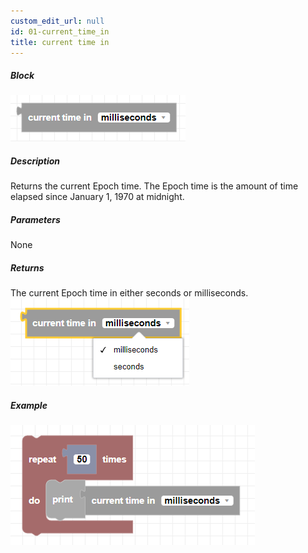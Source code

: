 ```yaml
---
custom_edit_url: null
id: 01-current_time_in
title: current time in
---
```


##### Block

![current time block](current_time_in.png)

##### Description

Returns the current Epoch time. The Epoch time is the amount of time elapsed since January 1, 1970 at midnight.

##### Parameters

None

##### Returns

The current Epoch time in either seconds or milliseconds.
![current time return](current_time_in_return.png)

##### Example

![current time example](current_time_in_example.png)
